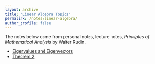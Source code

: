 ```yaml
---
layout: archive
title: "Linear Algebra Topics"
permalink: /notes/linear-algebra/
author_profile: false
---
```

The notes below come from personal notes, lecture notes, *Principles of Mathematical Analysis* by Walter Rudin.
- [Eigenvalues and Eigenvectors](parseval-identity.md)
- [Theorem 2](odd-even-fourier-rep.md)
